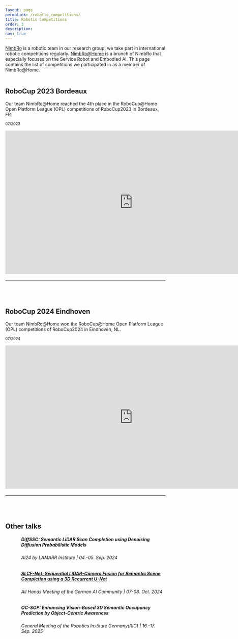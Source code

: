 ```yaml
---
layout: page
permalink: /robotic_competitions/
title: Robotic Competitions
order: 3
description: 
nav: true
---
```


[NimbRo](https://www.ais.uni-bonn.de/nimbro/) is a robotic team in our research group, we take part in international robotic competitions regularly. [NimbRo@Home](https://www.ais.uni-bonn.de/nimbro/@Home/) is a brunch of NimbRo that especially focuses on the Service Robot and Embodied AI. This page contains the list of competitions we participated in as a member of NimbRo@Home.<br><br>

## RoboCup 2023 Bordeaux

Our team NimbRo@Home reached the 4th place in the RoboCup@Home Open Platform League (OPL) competitions of RoboCup2023 in Bordeaux, FR.

<small>07/2023</small>

<div style="text-align: center;">
    <iframe width="800" height="450" src="https://www.youtube.com/embed/fMhtsJv4SAE" frameborder="0" allow="accelerometer; autoplay; clipboard-write; encrypted-media; gyroscope; picture-in-picture" allowfullscreen></iframe>
</div>

<hr style="border: 0; border-top: 1px solid #ccc; margin: 20px 0;"><br><br>

## RoboCup 2024 Eindhoven

Our team NimbRo@Home won the RoboCup@Home Open Platform League (OPL) competitions of RoboCup2024 in Eindhoven, NL.

<small>07/2024</small>

<div style="text-align: center;">
    <iframe width="800" height="450" src="https://www.youtube.com/embed/i8L4THs2x7A" frameborder="0" allow="accelerometer; autoplay; clipboard-write; encrypted-media; gyroscope; picture-in-picture" allowfullscreen></iframe>
</div>

<hr style="border: 0; border-top: 1px solid #ccc; margin: 20px 0;"><br><br>

## Other talks

<div class="card mt-3">
    <div class="p-3" style="padding-left: 50px; margin-top: 10px;"> 
        <div class="row" style="margin-bottom: 20px;"> 
            <div class="col-sm-12">
                <h5 class="card-title">DiffSSC: Semantic LiDAR Scan Completion using Denoising Diffusion Probabilistic Models</a></h5>
            </div>
        </div>
        <div class="row">
            <div class="col-sm-9">
                <h6 class="card-title font-italic">AI24 by LAMARR Institute | 04.-05. Sep. 2024</h6>
            </div>
        </div>
    </div>

<div class="card mt-3">
    <div class="p-3" style="padding-left: 50px; margin-top: 10px;"> 
        <div class="row" style="margin-bottom: 20px;"> 
            <div class="col-sm-12">
                <h5 class="card-title"><a href="https://drive.google.com/file/d/12QAZ6C2N87i7EtRKZylG9fJbZYXEnUZD/view?usp=sharing" target="_blank" rel="noopener noreferrer">SLCF-Net: Sequential LiDAR-Camera Fusion for Semantic Scene Completion using a 3D Recurrent U-Net</a></h5>
            </div>
        </div>
        <div class="row">
            <div class="col-sm-9">
                <h6 class="card-title font-italic">All Hands Meeting of the German AI Community | 07-08. Oct. 2024</h6>
            </div>
        </div>
    </div>

<div class="card mt-3">
    <div class="p-3" style="padding-left: 50px; margin-top: 10px;"> 
        <div class="row" style="margin-bottom: 20px;"> 
            <div class="col-sm-12">
                <h5 class="card-title">OC-SOP: Enhancing Vision-Based 3D Semantic Occupancy Prediction by Object-Centric Awareness</a></h5>
            </div>
        </div>
        <div class="row">
            <div class="col-sm-9">
                <h6 class="card-title font-italic">General Meeting of the Robotics Institute Germany(RIG) | 16.-17. Sep. 2025</h6>
            </div>
        </div>
    </div>